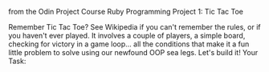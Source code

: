 from the Odin Project
Course Ruby Programming
Project 1: Tic Tac Toe

Remember Tic Tac Toe? See Wikipedia if you can't remember the rules, or if you haven't ever played. It involves a couple of players, a simple board, checking for victory in a game loop... all the conditions that make it a fun little problem to solve using our newfound OOP sea legs. Let's build it!
Your Task:
